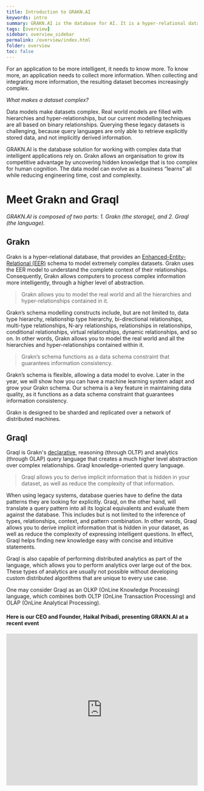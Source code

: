 ```yaml
---
title: Introduction to GRAKN.AI
keywords: intro
summary: GRAKN.AI is the database for AI. It is a hyper-relational database for knowledge-oriented systems. Grakn enables machines to manage complex data that serves as a knowledge base for cognitive/AI systems.
tags: [overview]
sidebar: overview_sidebar
permalink: /overview/index.html
folder: overview
toc: false
---
```


For an application to be more intelligent, it needs to know more. To know more, an application needs to collect more information. When collecting and integrating more information, the resulting dataset becomes increasingly complex.

*What makes a dataset complex?*

Data models make datasets complex. Real world models are filled with hierarchies and hyper-relationships, but our current modelling techniques are all based on binary relationships. Querying these legacy  datasets is challenging, because query languages are only able to retrieve explicitly stored data, and not implicitly derived information.

GRAKN.AI is the database solution for working with complex data that intelligent applications rely on. Grakn allows an organisation to grow its competitive advantage by uncovering hidden knowledge that is too complex for human cognition. The data model can evolve as a business “learns” all while reducing engineering time, cost and complexity.

# Meet Grakn and Graql
*GRAKN.AI is composed of two parts: 1. Grakn (the storage), and 2. Graql (the language).*


<!--![Grakn and Graql](/images/grakn_and_graql.png) -->

## Grakn

Grakn is a hyper-relational database, that provides an [Enhanced-Entity-Relational (EER)](https://en.wikipedia.org/wiki/Enhanced_entity–relationship_model) schema to model extremely complex datasets. Grakn uses the EER model to understand the complete context of their relationships. Consequently, Grakn allows computers to process complex information more intelligently, through a higher level of abstraction.

> Grakn allows you to model the real world and all the hierarchies and hyper-relationships contained in it.

Grakn’s schema modelling constructs include, but are not limited to, data type hierarchy, relationship type hierarchy, bi-directional relationships, multi-type relationships, N-ary relationships, relationships in relationships, conditional relationships, virtual relationships, dynamic relationships, and so on. In other words, Grakn allows you to model the real world and all the hierarchies and hyper-relationships contained within it.

> Grakn’s schema functions as a data schema constraint that guarantees information consistency.

Grakn’s schema is flexible, allowing a data model to evolve. Later in the year, we will show how you can have a machine learning system adapt and grow your Grakn schema. Our schema is a key feature in maintaining data quality, as it functions as a data schema constraint that guarantees information consistency.

Grakn is designed to be sharded and replicated over a network of distributed machines.

## Graql

Graql is Grakn's [declarative](https://en.wikipedia.org/wiki/Declarative_programming), reasoning (through OLTP) and analytics (through OLAP) query language that creates a much higher level abstraction over complex relationships. Graql knowledge-oriented query language.

> Graql allows you to derive implicit information that is hidden in your dataset, as well as reduce the complexity of that information.

When using legacy systems, database queries have to define the data patterns they are looking for explicitly. Graql, on the other hand, will translate a query pattern into all its logical equivalents and evaluate them against the database. This includes but is not limited to the inference of types, relationships, context, and pattern combination. In other words, Graql allows you to derive implicit information that is hidden in your dataset, as well as reduce the complexity of expressing intelligent questions. In effect, Graql helps finding new knowledge easy with concise and intuitive statements.

Graql is also capable of performing distributed analytics as part of the language, which allows you to perform analytics over large out of the box. These types of analytics are usually not possible without developing custom distributed algorithms that are unique to every use case.

One may consider Graql as an OLKP (OnLine Knowledge Processing) language, which combines both OLTP (OnLine Transaction Processing) and OLAP (OnLine Analytical Processing).

####  Here is our CEO and Founder, Haikal Pribadi, presenting GRAKN.AI at a recent event

<iframe style="width: 100%; height: 400px" src="https://www.youtube.com/embed/OeFrudRlXAM?list=PLDaQNzoeb9L7UZDPq7z1Gd2Rc0m_oeSDQ" frameborder="0" allowfullscreen></iframe>
